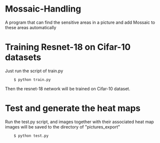 # Mossaic-Handling
A program that can find the sensitive areas in a picture and add Mossaic to these areas automatically

<!-- The platform is linux, since multi-processing is used to load data and mxnet.gluon does not support multi-processing on windows platform -->

# Training Resnet-18 on Cifar-10 datasets
Just run the script of train.py
```
    $ python train.py
```
Then the resnet-18 network will be trained on Cifar-10 dataset.


# Test and generate the heat maps
Run the test.py script, and images together with their associated heat map images will be saved to the directory of "pictures_export"
```python
    $ python test.py
```




